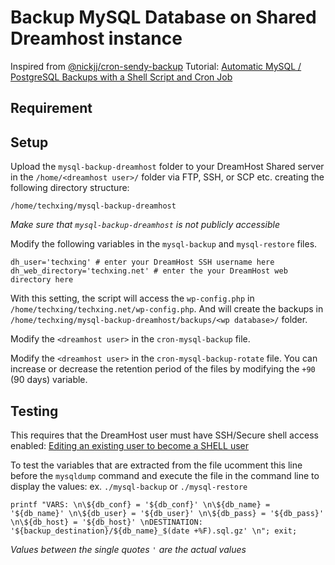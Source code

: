 # Backup MySQL Database on Shared Dreamhost instance
Inspired from [@nickjj/cron-sendy-backup](https://gist.github.com/nickjj/00b07e522caee02e37951ec6de2a9c95)
Tutorial: [Automatic MySQL / PostgreSQL Backups with a Shell Script and Cron Job](https://www.youtube.com/watch?v=kbCytSYPh0E)

## Requirement


## Setup
Upload the ```mysql-backup-dreamhost``` folder to your DreamHost Shared server in the ```/home/<dreamhost user>/``` folder via FTP, SSH, or SCP etc. creating the following directory structure:
 ```
/home/techxing/mysql-backup-dreamhost
 ```
*Make sure that ```mysql-backup-dreamhost``` is not publicly accessible*

Modify the following variables in the  ```mysql-backup``` and ```mysql-restore``` files.
```
dh_user='techxing' # enter your DreamHost SSH username here
dh_web_directory='techxing.net' # enter the your DreamHost web directory here
```
With this setting, the script will access the ```wp-config.php``` in ```/home/techxing/techxing.net/wp-config.php```.
And will create the backups in ```/home/techxing/mysql-backup-dreamhost/backups/<wp database>/``` folder.

Modify the ```<dreamhost user>``` in the ```cron-mysql-backup``` file.

Modify the ```<dreamhost user>``` in the ```cron-mysql-backup-rotate``` file.
You can increase or decrease the retention period of the files by modifying the ```+90``` (90 days) variable.

## Testing
This requires that the DreamHost user must have SSH/Secure shell access enabled: [Editing an existing user to become a SHELL user](https://help.dreamhost.com/hc/en-us/articles/216385837-Creating-a-user-with-Shell-SSH-access)

To test the variables that are extracted from the file ucomment this line before the ```mysqldump``` command and execute the file in the command line to display the values: ex. ```./mysql-backup``` or ```./mysql-restore```
```
printf "VARS: \n\${db_conf} = '${db_conf}' \n\${db_name} = '${db_name}' \n\${db_user} = '${db_user}' \n\${db_pass} = '${db_pass}' \n\${db_host} = '${db_host}' \nDESTINATION: '${backup_destination}/${db_name}_$(date +%F).sql.gz' \n"; exit;
```
*Values between the single quotes ```'``` are the actual values*

